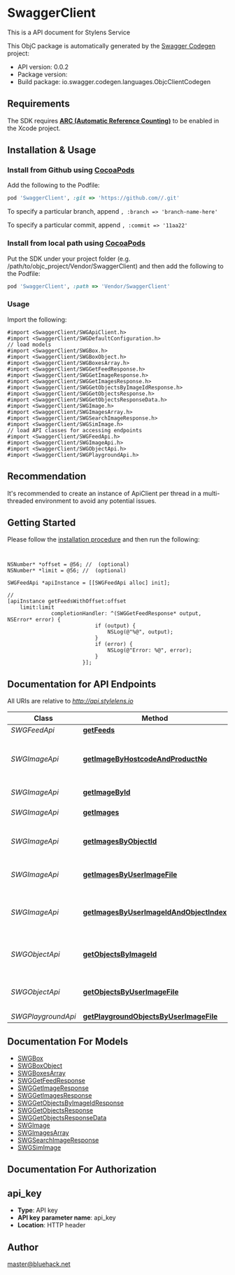 # SwaggerClient

This is a API document for Stylens Service

This ObjC package is automatically generated by the [Swagger Codegen](https://github.com/swagger-api/swagger-codegen) project:

- API version: 0.0.2
- Package version: 
- Build package: io.swagger.codegen.languages.ObjcClientCodegen

## Requirements

The SDK requires [**ARC (Automatic Reference Counting)**](http://stackoverflow.com/questions/7778356/how-to-enable-disable-automatic-reference-counting) to be enabled in the Xcode project.

## Installation & Usage
### Install from Github using [CocoaPods](https://cocoapods.org/)

Add the following to the Podfile:

```ruby
pod 'SwaggerClient', :git => 'https://github.com//.git'
```

To specify a particular branch, append `, :branch => 'branch-name-here'`

To specify a particular commit, append `, :commit => '11aa22'`

### Install from local path using [CocoaPods](https://cocoapods.org/)

Put the SDK under your project folder (e.g. /path/to/objc_project/Vendor/SwaggerClient) and then add the following to the Podfile:

```ruby
pod 'SwaggerClient', :path => 'Vendor/SwaggerClient'
```

### Usage

Import the following:

```objc
#import <SwaggerClient/SWGApiClient.h>
#import <SwaggerClient/SWGDefaultConfiguration.h>
// load models
#import <SwaggerClient/SWGBox.h>
#import <SwaggerClient/SWGBoxObject.h>
#import <SwaggerClient/SWGBoxesArray.h>
#import <SwaggerClient/SWGGetFeedResponse.h>
#import <SwaggerClient/SWGGetImageResponse.h>
#import <SwaggerClient/SWGGetImagesResponse.h>
#import <SwaggerClient/SWGGetObjectsByImageIdResponse.h>
#import <SwaggerClient/SWGGetObjectsResponse.h>
#import <SwaggerClient/SWGGetObjectsResponseData.h>
#import <SwaggerClient/SWGImage.h>
#import <SwaggerClient/SWGImagesArray.h>
#import <SwaggerClient/SWGSearchImageResponse.h>
#import <SwaggerClient/SWGSimImage.h>
// load API classes for accessing endpoints
#import <SwaggerClient/SWGFeedApi.h>
#import <SwaggerClient/SWGImageApi.h>
#import <SwaggerClient/SWGObjectApi.h>
#import <SwaggerClient/SWGPlaygroundApi.h>

```

## Recommendation

It's recommended to create an instance of ApiClient per thread in a multi-threaded environment to avoid any potential issues.

## Getting Started

Please follow the [installation procedure](#installation--usage) and then run the following:

```objc


NSNumber* *offset = @56; //  (optional)
NSNumber* *limit = @56; //  (optional)

SWGFeedApi *apiInstance = [[SWGFeedApi alloc] init];

// 
[apiInstance getFeedsWithOffset:offset
    limit:limit
              completionHandler: ^(SWGGetFeedResponse* output, NSError* error) {
                            if (output) {
                                NSLog(@"%@", output);
                            }
                            if (error) {
                                NSLog(@"Error: %@", error);
                            }
                        }];

```

## Documentation for API Endpoints

All URIs are relative to *http://api.stylelens.io*

Class | Method | HTTP request | Description
------------ | ------------- | ------------- | -------------
*SWGFeedApi* | [**getFeeds**](docs/SWGFeedApi.md#getfeeds) | **GET** /feeds | 
*SWGImageApi* | [**getImageByHostcodeAndProductNo**](docs/SWGImageApi.md#getimagebyhostcodeandproductno) | **GET** /images/hosts/{hostCode}/images/{productNo} | Get Image by hostCode and productNo
*SWGImageApi* | [**getImageById**](docs/SWGImageApi.md#getimagebyid) | **GET** /images/{imageId} | Find Images by ID
*SWGImageApi* | [**getImages**](docs/SWGImageApi.md#getimages) | **GET** /images | Get Images by imageId
*SWGImageApi* | [**getImagesByObjectId**](docs/SWGImageApi.md#getimagesbyobjectid) | **GET** /images/objects/{objectId} | Query to search images by object id
*SWGImageApi* | [**getImagesByUserImageFile**](docs/SWGImageApi.md#getimagesbyuserimagefile) | **POST** /images/userImages | Query to search images
*SWGImageApi* | [**getImagesByUserImageIdAndObjectIndex**](docs/SWGImageApi.md#getimagesbyuserimageidandobjectindex) | **GET** /images/userImages/{userImageId}/objects/{objectIndex} | Get Images by userImageId and objectIndex
*SWGObjectApi* | [**getObjectsByImageId**](docs/SWGObjectApi.md#getobjectsbyimageid) | **GET** /objects/images/{imageId} | Query to search multiple objects
*SWGObjectApi* | [**getObjectsByUserImageFile**](docs/SWGObjectApi.md#getobjectsbyuserimagefile) | **POST** /objects | Query to search objects and images
*SWGPlaygroundApi* | [**getPlaygroundObjectsByUserImageFile**](docs/SWGPlaygroundApi.md#getplaygroundobjectsbyuserimagefile) | **POST** /playgrounds/objects | 


## Documentation For Models

 - [SWGBox](docs/SWGBox.md)
 - [SWGBoxObject](docs/SWGBoxObject.md)
 - [SWGBoxesArray](docs/SWGBoxesArray.md)
 - [SWGGetFeedResponse](docs/SWGGetFeedResponse.md)
 - [SWGGetImageResponse](docs/SWGGetImageResponse.md)
 - [SWGGetImagesResponse](docs/SWGGetImagesResponse.md)
 - [SWGGetObjectsByImageIdResponse](docs/SWGGetObjectsByImageIdResponse.md)
 - [SWGGetObjectsResponse](docs/SWGGetObjectsResponse.md)
 - [SWGGetObjectsResponseData](docs/SWGGetObjectsResponseData.md)
 - [SWGImage](docs/SWGImage.md)
 - [SWGImagesArray](docs/SWGImagesArray.md)
 - [SWGSearchImageResponse](docs/SWGSearchImageResponse.md)
 - [SWGSimImage](docs/SWGSimImage.md)


## Documentation For Authorization


## api_key

- **Type**: API key
- **API key parameter name**: api_key
- **Location**: HTTP header


## Author

master@bluehack.net


